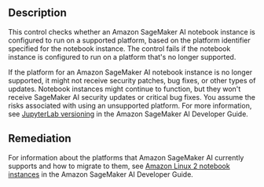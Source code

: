 ## Description

This control checks whether an Amazon SageMaker AI notebook instance is configured to run on a supported platform, based on the platform identifier specified for the notebook instance. The control fails if the notebook instance is configured to run on a platform that's no longer supported.

If the platform for an Amazon SageMaker AI notebook instance is no longer supported, it might not receive security patches, bug fixes, or other types of updates. Notebook instances might continue to function, but they won't receive SageMaker AI security updates or critical bug fixes. You assume the risks associated with using an unsupported platform. For more information, see [JupyterLab versioning](https://docs.aws.amazon.com/sagemaker/latest/dg/nbi-jl.html) in the Amazon SageMaker AI Developer Guide.

## Remediation

For information about the platforms that Amazon SageMaker AI currently supports and how to migrate to them, see [Amazon Linux 2 notebook instances](https://docs.aws.amazon.com/sagemaker/latest/dg/nbi-al2.html) in the Amazon SageMaker AI Developer Guide.